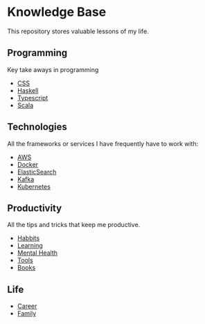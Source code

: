 # Knowledge Base

This repository stores valuable lessons of my life.

## Programming

Key take aways in programming

- [CSS](prog/css/index.md)
- [Haskell](prog/haskell/index.md)
- [Typescript](prog/typescript/index.md)
- [Scala](prog/scala/index.md)

## Technologies

All the frameworks or services I have frequently have to work with:

- [AWS](tech/aws/index.md)
- [Docker](tech/docker/index.md)
- [ElasticSearch](tech/elasticsearch/index.md)
- [Kafka](tech/kafka/index.md)
- [Kubernetes](tech/kubernetes/index.md)

## Productivity

All the tips and tricks that keep me productive.

- [Habbits](prod/habbits/index.md)
- [Learning](prod/learning/index.md)
- [Mental Health](prod/mental/index.md)
- [Tools](prod/tools/index.md)
- [Books](prod/books/index.md)

## Life

- [Career](life/career/index.md)
- [Family](life/family/index.md)
